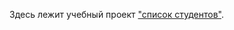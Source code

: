 Здесь лежит учебный проект <a href="https://github.com/codedokode/pasta/blob/master/student-list.md">"список студентов"</a>.

